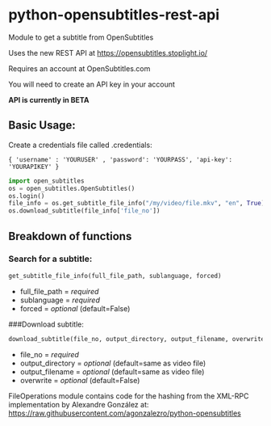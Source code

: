# python-opensubtitles-rest-api
Module to get a subtitle from OpenSubtitles

Uses the new REST API at https://opensubtitles.stoplight.io/

Requires an account at OpenSubtitles.com 

You will need to create an API key in your account

**API is currently in BETA**

## Basic Usage:

Create a credentials file called .credentials:

    { 'username' : 'YOURUSER' , 'password': 'YOURPASS', 'api-key': 'YOURAPIKEY' }


```python
import open_subtitles
os = open_subtitles.OpenSubtitles()
os.login()
file_info = os.get_subtitle_file_info("/my/video/file.mkv", "en", True)
os.download_subtitle(file_info['file_no'])
```

## Breakdown of functions

### Search for a subtitle:
```python
get_subtitle_file_info(full_file_path, sublanguage, forced)
```
* full_file_path = *required*
* sublanguage = *required*
* forced = *optional* (default=False)

###Download subtitle:
```python
download_subtitle(file_no, output_directory, output_filename, overwrite)
```
* file_no = *required*
* output_directory = *optional* (default=same as video file)
* output_filename = *optional* (default=same as video file)
* overwrite = *optional* (default=False)
    
FileOperations module contains code for the hashing from the XML-RPC implementation by Alexandre González at:
https://raw.githubusercontent.com/agonzalezro/python-opensubtitles